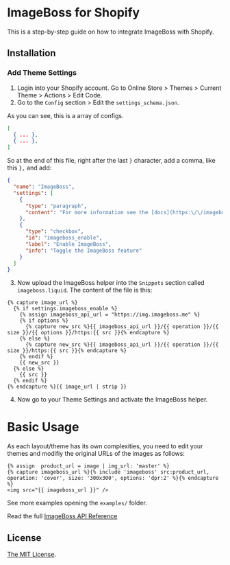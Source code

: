 # ImageBoss for Shopify

This is a step-by-step guide on how to integrate ImageBoss with Shopify.

## Installation

### Add Theme Settings

1. Login into your Shopify account. Go to Online Store > Themes > Current Theme > Actions > Edit Code.
2. Go to the `Config` section > Edit the `settings_schema.json`.

As you can see, this is a array of configs.
```json
[
  { ... },
  { ... },
]
```

So at the end of this file, right after the last `}` character, add a comma, like this `},` and add:

```json
{
  "name": "ImageBoss",
  "settings": [
    {
      "type": "paragraph",
      "content": "For more information see the [docs](https:\/\/imageboss.me/docs\/integrations\/shopify)"
    },
    {
      "type": "checkbox",
      "id": "imageboss_enable",
      "label": "Enable ImageBoss",
      "info": "Toggle the ImageBoss feature"
    }
  ]
}
```

3. Now upload the ImageBoss helper into the `Snippets` section called `imageboss.liquid`. The content of the file is this:

```liquid
{% capture image_url %}
  {% if settings.imageboss_enable %}
    {% assign imageboss_api_url = "https://img.imageboss.me" %}
    {% if options %}
      {% capture new_src %}{{ imageboss_api_url }}/{{ operation }}/{{ size }}/{{ options }}/https:{{ src }}{% endcapture %}
    {% else %}
      {% capture new_src %}{{ imageboss_api_url }}/{{ operation }}/{{ size }}/https:{{ src }}{% endcapture %}
    {% endif %}
    {{ new_src }}
  {% else %}
    {{ src }}
  {% endif %}
{% endcapture %}{{ image_url | strip }}
```

4. Now go to your Theme Settings and activate the ImageBoss helper.

Basic Usage
===========

As each layout/theme has its own complexities, you need to edit your themes and modifiy the original URLs of the images as follows:
```liquid
{% assign  product_url = image | img_url: 'master' %}
{% capture imageboss_url %}{% include 'imageboss' src:product_url, operation: 'cover', size: '300x300', options: 'dpr:2' %}{% endcapture %}
<img src="{{ imageboss_url }}" />
```

See more examples opening the `examples/` folder.

Read the full [ImageBoss API Reference](https://imageboss.me/docs)

## License

[The MIT License](LICENSE).
